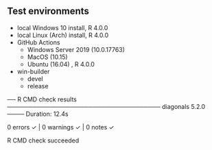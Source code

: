 ## Test environments

- local Windows 10 install, R 4.0.0
- local Linux (Arch) install, R 4.0.0
- GitHub Actions
   - Windows Server 2019 (10.0.17763)
   - MacOS (10.15)
   - Ubuntu (16.04) , R 4.0.0
- win-builder
   - devel
   - release

── R CMD check results ──────────────────────────────────── diagonals 5.2.0 ────
Duration: 12.4s

0 errors ✓ | 0 warnings ✓ | 0 notes ✓

R CMD check succeeded
